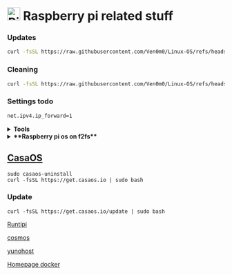 # <img height="30" src="https://raw.githubusercontent.com/Ven0m0/Ven0m0/refs/heads/main/Images/raspride.avif" alt="Pi"> Raspberry pi related stuff


### Updates

```bash
curl -fsSL https://raw.githubusercontent.com/Ven0m0/Linux-OS/refs/heads/main/RaspberryPi/update.sh | bash
```

### Cleaning

```bash
curl -fsSL https://raw.githubusercontent.com/Ven0m0/Linux-OS/refs/heads/main/RaspberryPi/PiClean.sh | bash
```

### Settings todo

```markdown
net.ipv4.ip_forward=1
```

<details>
<summary><b>Tools</b></summary>

- [cylon-deb](https://github.com/gavinlyonsrepo/cylon-deb)

</details>

<details>
<summary><b>**Raspberry pi os on f2fs**</b></summary>

- download an os image ([DietPi](https://dietpi.com) or [Raspberry Pi OS](https://www.raspberrypi.com/software))
- change the filenames to fit your usecase in [raspberry-fs.sh](RaspberryPi/raspberry-fs.sh)
- have [raspberry_f2fs.sh](RaspberryPi/raspberry_f2fs.sh) and the image in the same path as the raspberry-fs.sh script
- answer the prompts
- success

</details>

## [CasaOS](https://casaos.zimaspace.com)
```
sudo casaos-uninstall
curl -fsSL https://get.casaos.io | sudo bash
```

### Update
```
curl -fsSL https://get.casaos.io/update | sudo bash
```


[Runtipi](https://runtipi.io)

[cosmos](https://cosmos-cloud.io)

[yunohost](https://yunohost.org)

[Homepage docker](https://github.com/gethomepage/homepage)
